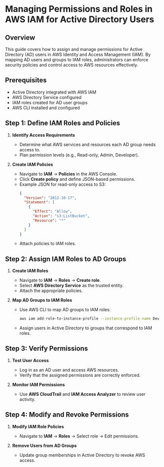 # Managing Permissions and Roles in AWS IAM for Active Directory Users

## Overview

This guide covers how to assign and manage permissions for Active Directory (AD) users in AWS Identity and Access Management (IAM). By mapping AD users and groups to IAM roles, administrators can enforce security policies and control access to AWS resources effectively.

## Prerequisites

- Active Directory integrated with AWS IAM
- AWS Directory Service configured
- IAM roles created for AD user groups
- AWS CLI installed and configured

## Step 1: Define IAM Roles and Policies

1. **Identify Access Requirements**

   - Determine what AWS services and resources each AD group needs access to.
   - Plan permission levels (e.g., Read-only, Admin, Developer).

2. **Create IAM Policies**
   - Navigate to **IAM** → **Policies** in the AWS Console.
   - Click **Create policy** and define JSON-based permissions.
   - Example JSON for read-only access to S3:
     ```json
     {
       "Version": "2012-10-17",
       "Statement": [
         {
           "Effect": "Allow",
           "Action": "s3:ListBucket",
           "Resource": "*"
         }
       ]
     }
     ```
   - Attach policies to IAM roles.

## Step 2: Assign IAM Roles to AD Groups

1. **Create IAM Roles**

   - Navigate to **IAM** → **Roles** → **Create role**.
   - Select **AWS Directory Service** as the trusted entity.
   - Attach the appropriate policies.

2. **Map AD Groups to IAM Roles**
   - Use AWS CLI to map AD groups to IAM roles:
     ```bash
     aws iam add-role-to-instance-profile --instance-profile-name Developers --role-name DeveloperRole
     ```
   - Assign users in Active Directory to groups that correspond to IAM roles.

## Step 3: Verify Permissions

1. **Test User Access**

   - Log in as an AD user and access AWS resources.
   - Verify that the assigned permissions are correctly enforced.

2. **Monitor IAM Permissions**
   - Use **AWS CloudTrail** and **IAM Access Analyzer** to review user activity.

## Step 4: Modify and Revoke Permissions

1. **Modify IAM Role Policies**

   - Navigate to **IAM** → **Roles** → Select role → Edit permissions.

2. **Remove Users from AD Groups**
   - Update group memberships in Active Directory to revoke AWS access.
